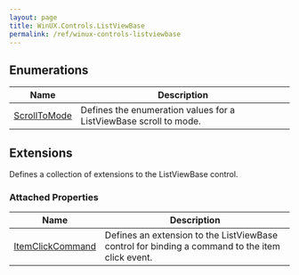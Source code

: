```yaml
---
layout: page
title: WinUX.Controls.ListViewBase
permalink: /ref/winux-controls-listviewbase
---
```


## Enumerations

| Name | Description |
|---|---|
| [ScrollToMode](winux-controls-listviewbase-scrolltomode) | Defines the enumeration values for a ListViewBase scroll to mode. |

## Extensions

Defines a collection of extensions to the ListViewBase control.

### Attached Properties

| Name | Description |
|---|---|
| [ItemClickCommand](winux-controls-listviewbase-extensions#itemclickcommand) | Defines an extension to the ListViewBase control for binding a command to the item click event. |
